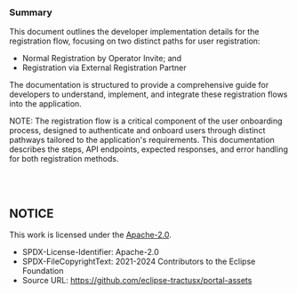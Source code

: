 ### Summary 

This document outlines the developer implementation details for the registration flow, focusing on two distinct paths for user registration: 
* Normal Registration by Operator Invite; and
* Registration via External Registration Partner

The documentation is structured to provide a comprehensive guide for developers to understand, implement, and integrate these registration flows into the application.

NOTE: The registration flow is a critical component of the user onboarding process, designed to authenticate and onboard users through distinct pathways tailored to the application's requirements. This documentation describes the steps, API endpoints, expected responses, and error handling for both registration methods.

<br>
<br>

## NOTICE

This work is licensed under the [Apache-2.0](https://www.apache.org/licenses/LICENSE-2.0).

- SPDX-License-Identifier: Apache-2.0
- SPDX-FileCopyrightText: 2021-2024 Contributors to the Eclipse Foundation
- Source URL: https://github.com/eclipse-tractusx/portal-assets
